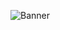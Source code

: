 ![Banner](https://user-images.githubusercontent.com/63385587/135697990-32479332-9817-4082-9e5b-8404528ca051.png)

